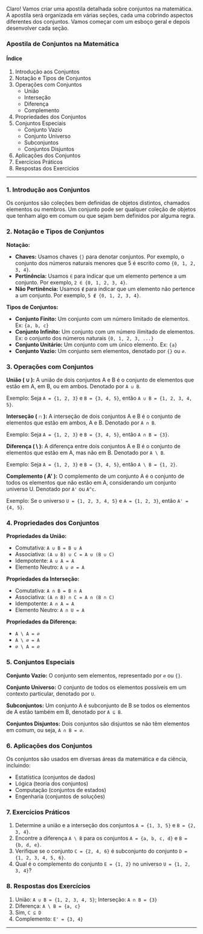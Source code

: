 Claro! Vamos criar uma apostila detalhada sobre conjuntos na matemática. A apostila será organizada em várias seções, cada uma cobrindo aspectos diferentes dos conjuntos. Vamos começar com um esboço geral e depois desenvolver cada seção.

### Apostila de Conjuntos na Matemática

#### Índice
1. Introdução aos Conjuntos
2. Notação e Tipos de Conjuntos
3. Operações com Conjuntos
    - União
    - Interseção
    - Diferença
    - Complemento
4. Propriedades dos Conjuntos
5. Conjuntos Especiais
    - Conjunto Vazio
    - Conjunto Universo
    - Subconjuntos
    - Conjuntos Disjuntos
6. Aplicações dos Conjuntos
7. Exercícios Práticos
8. Respostas dos Exercícios

---

### 1. Introdução aos Conjuntos
Os conjuntos são coleções bem definidas de objetos distintos, chamados elementos ou membros. Um conjunto pode ser qualquer coleção de objetos que tenham algo em comum ou que sejam bem definidos por alguma regra.

### 2. Notação e Tipos de Conjuntos
**Notação:**
- **Chaves:** Usamos chaves `{}` para denotar conjuntos. Por exemplo, o conjunto dos números naturais menores que 5 é escrito como `{0, 1, 2, 3, 4}`.
- **Pertinência:** Usamos `∈` para indicar que um elemento pertence a um conjunto. Por exemplo, `2 ∈ {0, 1, 2, 3, 4}`.
- **Não Pertinência:** Usamos `∉` para indicar que um elemento não pertence a um conjunto. Por exemplo, `5 ∉ {0, 1, 2, 3, 4}`.

**Tipos de Conjuntos:**
- **Conjunto Finito:** Um conjunto com um número limitado de elementos. Ex: `{a, b, c}`
- **Conjunto Infinito:** Um conjunto com um número ilimitado de elementos. Ex: o conjunto dos números naturais `{0, 1, 2, 3, ...}`
- **Conjunto Unitário:** Um conjunto com um único elemento. Ex: `{a}`
- **Conjunto Vazio:** Um conjunto sem elementos, denotado por `{}` ou `∅`.

### 3. Operações com Conjuntos
**União ( ∪ ):**
A união de dois conjuntos A e B é o conjunto de elementos que estão em A, em B, ou em ambos. Denotado por `A ∪ B`.

Exemplo: 
Seja `A = {1, 2, 3}` e `B = {3, 4, 5}`, então `A ∪ B = {1, 2, 3, 4, 5}`.

**Interseção ( ∩ ):**
A interseção de dois conjuntos A e B é o conjunto de elementos que estão em ambos, A e B. Denotado por `A ∩ B`.

Exemplo:
Seja `A = {1, 2, 3}` e `B = {3, 4, 5}`, então `A ∩ B = {3}`.

**Diferença ( \ ):**
A diferença entre dois conjuntos A e B é o conjunto de elementos que estão em A, mas não em B. Denotado por `A \ B`.

Exemplo:
Seja `A = {1, 2, 3}` e `B = {3, 4, 5}`, então `A \ B = {1, 2}`.

**Complemento ( A' ):**
O complemento de um conjunto A é o conjunto de todos os elementos que não estão em A, considerando um conjunto universo U. Denotado por `A'` ou `A^c`.

Exemplo:
Se o universo `U = {1, 2, 3, 4, 5}` e `A = {1, 2, 3}`, então `A' = {4, 5}`.

### 4. Propriedades dos Conjuntos
**Propriedades da União:**
- Comutativa: `A ∪ B = B ∪ A`
- Associativa: `(A ∪ B) ∪ C = A ∪ (B ∪ C)`
- Idempotente: `A ∪ A = A`
- Elemento Neutro: `A ∪ ∅ = A`

**Propriedades da Interseção:**
- Comutativa: `A ∩ B = B ∩ A`
- Associativa: `(A ∩ B) ∩ C = A ∩ (B ∩ C)`
- Idempotente: `A ∩ A = A`
- Elemento Neutro: `A ∩ U = A`

**Propriedades da Diferença:**
- `A \ A = ∅`
- `A \ ∅ = A`
- `∅ \ A = ∅`

### 5. Conjuntos Especiais
**Conjunto Vazio:** O conjunto sem elementos, representado por `∅` ou `{}`.

**Conjunto Universo:** O conjunto de todos os elementos possíveis em um contexto particular, denotado por `U`.

**Subconjuntos:**
Um conjunto A é subconjunto de B se todos os elementos de A estão também em B, denotado por `A ⊆ B`.

**Conjuntos Disjuntos:**
Dois conjuntos são disjuntos se não têm elementos em comum, ou seja, `A ∩ B = ∅`.

### 6. Aplicações dos Conjuntos
Os conjuntos são usados em diversas áreas da matemática e da ciência, incluindo:
- Estatística (conjuntos de dados)
- Lógica (teoria dos conjuntos)
- Computação (conjuntos de estados)
- Engenharia (conjuntos de soluções)

### 7. Exercícios Práticos
1. Determine a união e a interseção dos conjuntos `A = {1, 3, 5}` e `B = {2, 3, 4}`.
2. Encontre a diferença `A \ B` para os conjuntos `A = {a, b, c, d}` e `B = {b, d, e}`.
3. Verifique se o conjunto `C = {2, 4, 6}` é subconjunto do conjunto `D = {1, 2, 3, 4, 5, 6}`.
4. Qual é o complemento do conjunto `E = {1, 2}` no universo `U = {1, 2, 3, 4}`?

### 8. Respostas dos Exercícios
1. União: `A ∪ B = {1, 2, 3, 4, 5}`; Interseção: `A ∩ B = {3}`
2. Diferença: `A \ B = {a, c}`
3. Sim, `C ⊆ D`
4. Complemento: `E' = {3, 4}`

---
